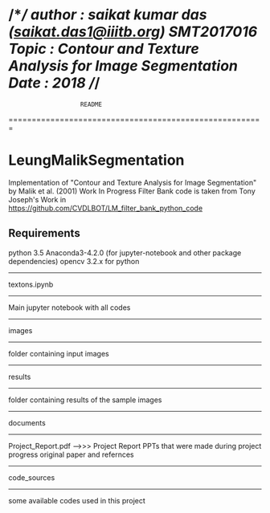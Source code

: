/******************************************************/
author : saikat kumar das (saikat.das1@iiitb.org)
		 SMT2017016
Topic  : Contour and Texture Analysis for Image Segmentation 
Date   : 2018
/*****************************************************/
=======================================================					
						README
=======================================================


# LeungMalikSegmentation
Implementation of "Contour and Texture Analysis for Image Segmentation" by Malik et al. (2001)
Work In Progress
Filter Bank code is taken from Tony Joseph's Work in 
https://github.com/CVDLBOT/LM_filter_bank_python_code

Requirements
-------------
python 3.5
Anaconda3-4.2.0 (for jupyter-notebook and other package dependencies)
opencv 3.2.x for python

***************************
textons.ipynb
***************************
Main jupyter notebook with all codes

**************************
images
**************************
folder containing input images

**************************
results
**************************
folder containing results of the sample images

**************************
documents
**************************
Project_Report.pdf -->>> Project Report
PPTs that were made during project progress
original paper and refernces


**************************
code_sources
**************************
some available codes used in this project
